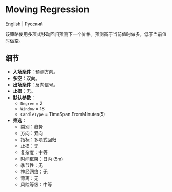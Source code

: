 # Moving Regression
[English](README.md) | [Русский](README_ru.md)

该策略使用多项式移动回归预测下一个价格。预测高于当前值时做多，低于当前值时做空。

## 细节

- **入场条件**：预测方向。
- **多空**：双向。
- **出场条件**：反向信号。
- **止损**：无。
- **默认参数**：
  - `Degree` = 2
  - `Window` = 18
  - `CandleType` = TimeSpan.FromMinutes(5)
- **筛选**：
  - 类别：趋势
  - 方向：双向
  - 指标：多项式回归
  - 止损：无
  - 复杂度：中等
  - 时间框架：日内 (5m)
  - 季节性：无
  - 神经网络：无
  - 背离：无
  - 风险等级：中等
